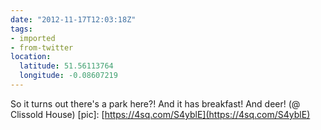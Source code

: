 ```yaml
---
date: "2012-11-17T12:03:18Z"
tags:
- imported
- from-twitter
location:
  latitude: 51.56113764
  longitude: -0.08607219
---
```

So it turns out there's a park here?! And it has breakfast! And deer! \(@ Clissold House) \[pic\]: [https://4sq.com/S4yblE](https://4sq.com/S4yblE)

